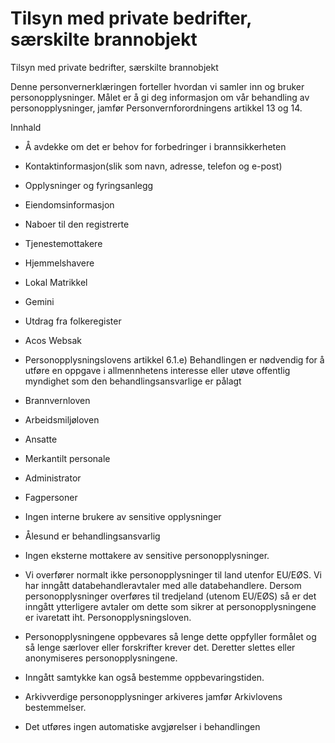 # Tilsyn med private bedrifter, særskilte brannobjekt

Tilsyn med private bedrifter, særskilte brannobjekt

  

Denne personvernerklæringen forteller hvordan vi samler inn og bruker personopplysninger. Målet er å gi deg informasjon om vår behandling av personopplysninger, jamfør Personvernforordningens artikkel 13 og 14.

  

Innhald

*   Å avdekke om det er behov for forbedringer i brannsikkerheten  
    
*   Kontaktinformasjon(slik som navn, adresse, telefon og e-post)  
    
*   Opplysninger og fyringsanlegg  
    
*   Eiendomsinformasjon  
    
*   Naboer til den registrerte  
    
*   Tjenestemottakere  
    
*   Hjemmelshavere  
    
*   Lokal Matrikkel  
    
*   Gemini  
    
*   Utdrag fra folkeregister  
    
*   Acos Websak  
    
*   Personopplysningslovens artikkel 6.1.e) Behandlingen er nødvendig for å utføre en oppgave i allmennhetens interesse eller utøve offentlig myndighet som den behandlingsansvarlige er pålagt  
    
*   Brannvernloven  
    
*   Arbeidsmiljøloven  
    
*   Ansatte  
    
*   Merkantilt personale  
    
*   Administrator  
    
*   Fagpersoner  
    
*   Ingen interne brukere av sensitive opplysninger  
    
*   Ålesund er behandlingsansvarlig  
    
*   Ingen eksterne mottakere av sensitive personopplysninger.  
    
*   Vi overfører normalt ikke personopplysninger til land utenfor EU/EØS. Vi har inngått databehandleravtaler med alle databehandlere. Dersom personopplysninger overføres til tredjeland (utenom EU/EØS) så er det inngått ytterligere avtaler om dette som sikrer at personopplysningene er ivaretatt iht. Personopplysningsloven.  
    
*   Personopplysningene oppbevares så lenge dette oppfyller formålet og så lenge særlover eller forskrifter krever det. Deretter slettes eller anonymiseres personopplysningene.  
    
*   Inngått samtykke kan også bestemme oppbevaringstiden.  
    
*   Arkivverdige personopplysninger arkiveres jamfør Arkivlovens bestemmelser.  
    
*   Det utføres ingen automatiske avgjørelser i behandlingen